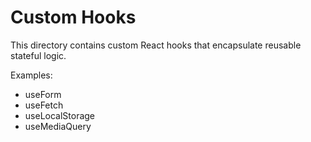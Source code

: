 # Custom Hooks

This directory contains custom React hooks that encapsulate reusable stateful logic.

Examples:
- useForm
- useFetch
- useLocalStorage
- useMediaQuery
